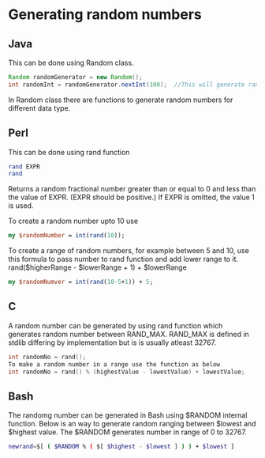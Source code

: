 # Generating random numbers

## Java

This can be done using Random class.

```java
Random randomGenerator = new Random();
int randomInt = randomGenerator.nextInt(100);  //This will generate random number between 0 and 100 (excluding 100).
```

In Random class there are functions to generate random numbers for different data type.

## Perl

This can be done using rand function

```perl
rand EXPR
rand
```

Returns a random fractional number greater than or equal to 0 and less than the value of EXPR. (EXPR should be positive.) If EXPR is omitted, the value 1 is used.

To create a random number upto 10 use

```perl
my $randomNumber = int(rand(10));
```

To create a range of random numbers, for example between 5 and 10, use this formula to pass number to rand function and add lower range to it. rand($higherRange - $lowerRange + 1) + $lowerRange

```perl
my $randomNumver = int(rand(10-5+1)) + 5;
```

## C

A random number can be generated by using rand function which generates random number between RAND_MAX. RAND_MAX is defined in stdlib differing by implementation but is is usually atleast 32767.

```c
int randomNo = rand();
To make a random number in a range use the function as below
int randomNo = rand() % (highestValue - lowestValue) + lowestValue;
```

## Bash

The randomg number can be generated in Bash using $RANDOM internal function. Below is an way to generate random ranging between $lowest and $highest value. The $RANDOM generates number in range of 0 to 32767.

```bash
newrand=$[ ( $RANDOM % ( $[ $highest - $lowest ] ) ) + $lowest ]
```
